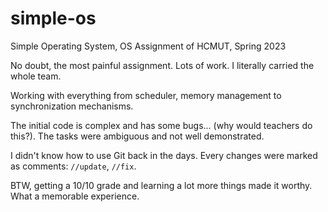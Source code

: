 # simple-os
Simple Operating System, OS Assignment of HCMUT, Spring 2023

No doubt, the most painful assignment. Lots of work. I literally carried the whole team. 

Working with everything from scheduler, memory management to synchronization mechanisms.

The initial code is complex and has some bugs... (why would teachers do this?). The tasks were ambiguous and not well demonstrated.

I didn't know how to use Git back in the days. Every changes were marked as comments: `//update`, `//fix`.

BTW, getting a 10/10 grade and learning a lot more things made it worthy. What a memorable experience.
